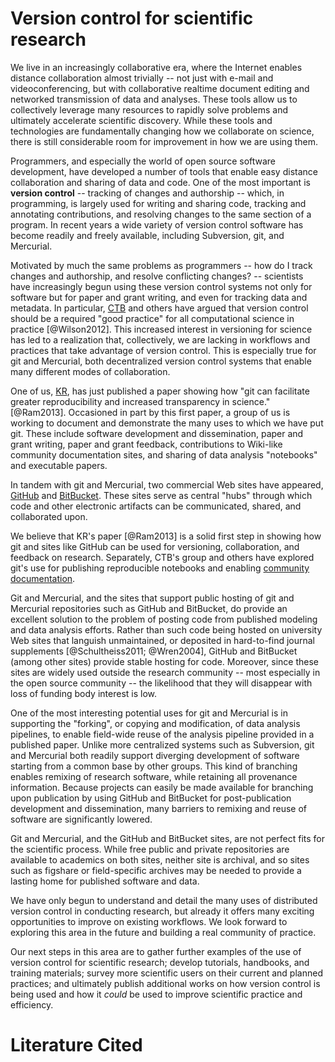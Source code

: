 # Version control for scientific research

We live in an increasingly collaborative era, where the Internet
enables distance collaboration almost trivially -- not just with
e-mail and videoconferencing, but with collaborative realtime document editing and networked transmission of data and analyses.  These tools allow us to collectively leverage many resources to rapidly solve problems and ultimately accelerate scientific discovery. While these tools and technologies are fundamentally changing how we collaborate on science, there is still considerable room for improvement in how we are using them.

Programmers, and especially the world of open source software
development, have developed a number of tools that enable easy
distance collaboration and sharing of data and code.  One of the most important is **version control** -- tracking of changes and authorship -- which, in programming, is largely used for writing and sharing code, tracking and annotating contributions, and resolving changes to the same section of a program.  In recent years a wide variety of version control software has become readily and freely available, including Subversion, git, and Mercurial.

Motivated by much the same problems as programmers -- how do I track changes and authorship, and resolve conflicting changes? -- scientists have increasingly begun using these version control systems not only for software but for paper and grant writing, and even for tracking data and metadata.  In particular, [CTB](http://ged.msu.edu/) and others have argued that version control should be a required "good practice" for all computational science in practice [@Wilson2012]. This increased interest in versioning for science has led to a realization that, collectively, we are lacking in workflows and practices that take advantage of version control.  This is especially true for git and Mercurial, both decentralized version control systems that enable many different modes of collaboration.

One of us, [KR](http://nature.berkeley.edu/~kram), has just published a paper showing how "git can facilitate greater reproducibility and increased transparency in science." [@Ram2013].  Occasioned in part by this first paper, a group of us is working to document and demonstrate the many uses to which we have put git.  These include software development and dissemination, paper and grant writing, paper and grant feedback, contributions to Wiki-like community documentation sites, and sharing of data analysis "notebooks" and executable papers.

In tandem with git and Mercurial, two commercial Web sites have
appeared, [GitHub](http://github.com) and [BitBucket](http://bitbucket.org).  These sites serve as central "hubs" through which code and other electronic artifacts can be communicated, shared, and collaborated upon.

We believe that KR's paper [@Ram2013] is a solid first step in showing how git and sites like GitHub can be used for versioning, collaboration, and feedback on research.  Separately, CTB's group and others have explored git's use for publishing reproducible notebooks and enabling [community](http://ged.msu.edu/papers/2012-diginorm/) [documentation](http://qiime.org/home_static/nih-cloud-apr2012/).

Git and Mercurial, and the sites that support public hosting of git and Mercurial repositories such as GitHub and BitBucket, do provide an excellent solution to the problem of posting code from published modeling and data analysis efforts.  Rather than such code being hosted on university Web sites that languish unmaintained, or deposited in hard-to-find journal supplements [@Schultheiss2011; @Wren2004], GitHub and BitBucket (among other sites) provide stable hosting for code.  Moreover, since these sites are widely used outside the research community -- most especially in the open source community -- the likelihood that they will disappear with loss of funding body interest is low.

One of the most interesting potential uses for git and Mercurial is in supporting the "forking", or copying and modification, of data analysis pipelines, to enable field-wide reuse of the analysis pipeline provided in a published paper.  Unlike more centralized systems such as Subversion, git and Mercurial both readily support diverging development of software starting from a common base by other groups.  This kind of branching enables remixing of research software, while retaining all provenance information.  Because projects can easily be made available for branching upon publication by using GitHub and BitBucket for post-publication development and dissemination, many barriers to remixing and reuse of software are significantly lowered.

Git and Mercurial, and the GitHub and BitBucket sites, are not perfect fits for the scientific process.  While free public and private repositories are available to academics on both sites, neither site is archival, and so sites such as figshare or field-specific archives may be needed to provide a lasting home for published software and data.

We have only begun to understand and detail the many uses of distributed version control in conducting research, but already it offers many exciting opportunities to improve on existing workflows. We look forward to exploring this area in the future and building a real community of practice.

Our next steps in this area are to gather further examples of the use of version control for scientific research; develop tutorials, handbooks, and training materials; survey more scientific users on their current and planned practices; and ultimately publish additional works on how version control is being used and how it *could* be used to improve scientific practice and efficiency.

# Literature Cited


